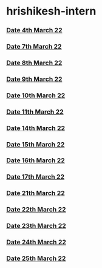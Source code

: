 # hrishikesh-intern

### [Date 4th March 22](https://github.com/sp18-interns/hrishikesh-intern/tree/main/4th%20march%2022)

### [Date 7th March 22](https://github.com/sp18-interns/hrishikesh-intern/tree/main/7th%20march%2022)

### [Date 8th March 22](https://github.com/sp18-interns/hrishikesh-intern/tree/main/8th%20march%2022)

### [Date 9th March 22](https://github.com/sp18-interns/hrishikesh-intern/tree/main/9th%20march%2022)

### [Date 10th March 22](https://github.com/sp18-interns/hrishikesh-intern/tree/main/10th%20march%2022)

### [Date 11th March 22](https://github.com/sp18-interns/hrishikesh-intern/tree/main/11th%20march%2022)

### [Date 14th March 22](https://github.com/sp18-interns/hrishikesh-intern/tree/main/14th%20march%2022)

### [Date 15th March 22](https://github.com/sp18-interns/hrishikesh-intern/tree/main/15th%20march%2022)

### [Date 16th March 22](https://github.com/sp18-interns/hrishikesh-intern/tree/main/16th%20march%2022)

### [Date 17th March 22](https://github.com/sp18-interns/hrishikesh-intern/tree/main/17th%20march%2022)

### [Date 21th March 22](https://github.com/sp18-interns/hrishikesh-intern/tree/main/21%20March%2022)

### [Date 22th March 22](https://github.com/sp18-interns/hrishikesh-intern/tree/main/22%20March%2022)

### [Date 23th March 22](https://github.com/sp18-interns/hrishikesh-intern/tree/main/23%20March%2022)

### [Date 24th March 22](https://github.com/sp18-interns/hrishikesh-intern/tree/main/24%20March%2022)

### [Date 25th March 22](https://github.com/sp18-interns/hrishikesh-intern/tree/main/25%20March%2022)

